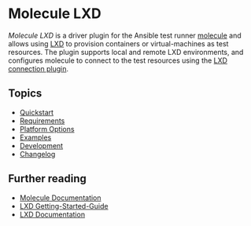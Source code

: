 # Molecule LXD

*Molecule LXD* is a driver plugin for the Ansible test
runner [molecule](https://ansible.readthedocs.io/projects/molecule/) and allows
using [LXD](https://linuxcontainers.org/lxd/) to provision containers or virtual-machines as test resources. The plugin
supports local and remote LXD environments, and configures molecule to connect to the test resources using
the [LXD connection plugin](https://docs.ansible.com/ansible/latest/collections/community/general/lxd_connection.html).

## Topics

- [Quickstart](quickstart.md)
- [Requirements](requirements.md)
- [Platform Options](platform-options.md)
- [Examples](examples.md)
- [Development](development.md)
- [Changelog](../CHANGELOG.md)

## Further reading

- [Molecule Documentation](https://molecule.readthedocs.io/)
- [LXD Getting-Started-Guide](https://linuxcontainers.org/lxd/getting-started-cli/)
- [LXD Documentation](https://linuxcontainers.org/lxd/docs/latest/)
